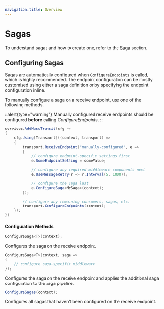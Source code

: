 ```yaml
---
navigation.title: Overview
---
```


# Sagas

To understand sagas and how to create one, refer to the [Saga](/documentation/patterns/saga) section.


## Configuring Sagas

Sagas are automatically configured when `ConfigureEndpoints` is called, which is highly recommended. The endpoint configuration can be mostly customized using either a saga definition or by specifying the endpoint configuration inline.

To manually configure a saga on a receive endpoint, use one of the following methods.

::alert{type="warning"}
Manually configured receive endpoints should be configured **before** calling _ConfigureEndpoints_.
::

```csharp
services.AddMassTransit(cfg => 
{
    cfg.Using[Transport]((context, transport) => 
    {
        transport.ReceiveEndpoint("manually-configured", e =>
        {
            // configure endpoint-specific settings first
            e.SomeEndpointSetting = someValue;
            
            // configure any required middleware components next
            e.UseMessageRetry(r => r.Interval(5, 1000));
            
            // configure the saga last
            e.ConfigureSaga<MySaga>(context);
        });

        // configure any remaining consumers, sagas, etc.
        transport.ConfigureEndpoints(context);
    });
})
```

#### Configuration Methods

```csharp
ConfigureSaga<T>(context);
```

Configures the saga on the receive endpoint. 

```csharp
ConfigureSaga<T>(context, saga => 
{
    // configure saga-specific middleware
});
```

Configures the saga on the receive endpoint and applies the additional saga configuration to the saga pipeline. 

```csharp
ConfigureSagas(context);
```

Configures all sagas that haven't been configured on the receive endpoint.
